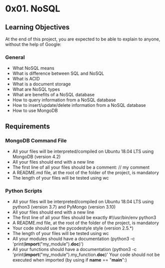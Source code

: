 # 0x01. NoSQL
## Learning Objectives
At the end of this project, you are expected to be able to explain to anyone, without the help of Google:

### General
- What NoSQL means
- What is difference between SQL and NoSQL
- What is ACID
- What is a document storage
- What are NoSQL types
- What are benefits of a NoSQL database
- How to query information from a NoSQL database
- How to insert/update/delete information from a NoSQL database
- How to use MongoDB
## Requirements
### MongoDB Command File
- All your files will be interpreted/compiled on Ubuntu 18.04 LTS using MongoDB (version 4.2)
- All your files should end with a new line
- The first line of all your files should be a comment: // my comment
- A README.md file, at the root of the folder of the project, is mandatory
- The length of your files will be tested using wc
### Python Scripts
- All your files will be interpreted/compiled on Ubuntu 18.04 LTS using python3 (version 3.7) and PyMongo (version 3.10)
- All your files should end with a new line
- The first line of all your files should be exactly #!/usr/bin/env python3
- A README.md file, at the root of the folder of the project, is mandatory
- Your code should use the pycodestyle style (version 2.5.*)
- The length of your files will be tested using wc
- All your modules should have a documentation (python3 -c 'print(__import__("my_module").__doc__)')
- All your functions should have a documentation (python3 -c 'print(__import__("my_module").my_function.__doc__)'
Your code should not be executed when imported (by using if __name__ == "__main__":)
